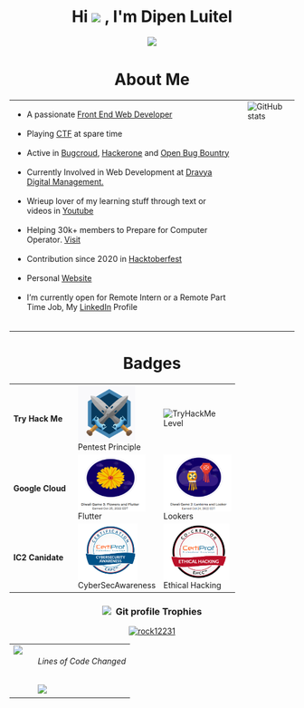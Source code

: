 <h1 align="center"><b>Hi <img src="https://media.giphy.com/media/hvRJCLFzcasrR4ia7z/giphy.gif" width="35"> , I'm Dipen Luitel </b></h1>
<p align="center">
  <a href="https://github.com/DenverCoder1/readme-typing-svg"><img src="https://readme-typing-svg.herokuapp.com?font=Time+New+Roman&color=cyan&size=25&center=true&vCenter=true&width=600&height=100&lines=Welcome+To+My+Github+Account.I+am......&hearts;++;Front-End+Developer,;BUG+Hunter,;Active+Learner/Researcher,;Wrieups+Lover;Love+to+learn+new+stuffs..<3"></a>
</p>
<h1 align="center"><b>About Me</b></h1>

<table style="border: none; width: 100%;">
  <tr>
    <td style="vertical-align: top; padding-right: 20px;">
      <ul>
        <li>A passionate <a href="https://en.wikipedia.org/wiki/Front-end_web_development">Front End Web Developer</a></li><br />
        <li>Playing <a href="https://tryhackme.com/">CTF</a> at spare time</li><br />
        <li>Active in <a href="https://www.bugcrowd.com/">Bugcroud</a>, <a href="https://www.hackerone.com/">Hackerone</a> and <a href="https://www.openbugbounty.org/">Open Bug Bountry</a></li><br />
        <li>Currently Involved in Web Development at <a href="https://dravyanepal.com/">Dravya Digital Management.</a></li><br />
        <li>Wrieup lover of my learning stuff through text or videos in <a href="https://www.youtube.com/@LinuxElectrons">Youtube</a></li><br />
        <li>Helping 30k+ members to Prepare for Computer Operator. <a href="https://www.facebook.com/groups/361978191366656/">Visit</a></li><br />
        <li>Contribution since 2020 in <a href="https://github.com/dipenluitel/hacktoberfest">Hacktoberfest</a></li><br />
        <li>Personal <a href="https://www.dipenluitel30.com.np">Website</a></li><br />
        <li>I’m currently open for Remote Intern or a Remote Part Time Job, My <a href="https://www.linkedin.com/in/dipen-l-687b63146/">LinkedIn</a> Profile</li><br />
      </ul>
    </td>
    <td style="vertical-align: top;">
      <img src="https://github-readme-stats-anuraghazra1.vercel.app/api/top-langs/?username=dipenluitel&theme=dark&hide_border=false&no-bg=true&no-frame=true&langs_count=10" alt="GitHub stats" style="border: none;">
    </td>
  </tr>
</table>


<h1 align="center"><b>Badges </b></h1>
<table>
  <tr>
    <td><h4>Try Hack Me</h4></td>
    <td><img src="https://github.com/dipenluitel/dipenluitel/blob/main/Pentest.png" alt="TryHackMe" height="100" align="center"><br />Pentest Principle</td>
    <td><img src="https://tryhackme-badges.s3.amazonaws.com/dipen400.png" alt="TryHackMe" height="100"><br />Level</td>
  </tr>
  <tr>
    <td><h4>Google Cloud</h4></td>
    <td><img src="https://github.com/dipenluitel/dipenluitel/blob/main/cloud_flutter.png" alt="Google Cloud" height="100" width="120" align="center"><br/>Flutter</td>
    <td><img src="https://github.com/dipenluitel/dipenluitel/blob/main/laterns%20and%20looker.png" alt="Google Cloud" height="100" width="120" align="center"><br/>Lookers</td>
  </tr>
  <tr>
    <td width=100><h4><h4>IC2 Canidate</h4></h4></td>
    <td><img src="https://github.com/dipenluitel/dipenluitel/blob/main/CAPC.png" alt="IC2 Canidate" height="100" align="center"><br/>CyberSecAwareness</td>
    <td><img src="https://github.com/dipenluitel/dipenluitel/blob/main/EHCC.png" alt="IC2 Canidate" height="100" align="center"><br/>Ethical Hacking</td>
  </tr>
</table>

<div align="center">
<h3><b>  <img src="https://media.giphy.com/media/QaMcXSekUWx7aogAUr/giphy.gif" width="50"/>&nbsp; Git profile Trophies</b></h3>
</div>
<div align="center">
 <p align="center"> <a href="https://github.com/ryo-ma/github-profile-trophy"><img src="https://github-profile-trophy.vercel.app/?username=rock12231" alt="rock12231" /></a> </p>
</div>

<table style="border: none; width: 100%;">
  <tr>
    <td style="vertical-align: top; padding-right: 20px;">
      <img src="https://github-readme-stats.vercel.app/api?username=dipenluitel&show_icons=true&count_private=true&include_all_commits=true&title_color=f8333c&icon_color=f8333c">
    </td>
    <td style="vertical-align: top;">
      <h6 align="center">Lines of Code Changed</h6>
<img src="https://next.ossinsight.io/widgets/official/analyze-repo-loc-per-month/thumbnail.png?repo_id=41986369" width="300" />
    </td>
  </tr>
</table>





